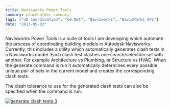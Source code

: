 ```yaml
---
title: Navisworks Power Tools
summary: placeholder summary
tags: ["3D Coordination", "C#.Net", "Navisworks", "NavisWorks API"]
date: "2013-05-02"
---
```


Navisworks Power Tools is a suite of tools I am developing which automate the process of coordinating building models in Autodesk Navisworks. Currently, this includes a utility which automatically generates clash tests in a Navisworks model. Each clash test clashes one search/selection set with another. For example Architecture vs Plumbing, or Structure vs HVAC. When the generate command is run it automatically determines every possible unique pair of sets in the current model and creates the corresponding clash tests.

The clash tolerance to use for the generated clash tests can also be specified when the command is run.

[![generate clash tests 3](http://www.ericanastas.com/wp-content/uploads/2013/05/generate-clash-tests-3-636x315.png)](generate-clash-tests-3.png)
